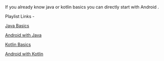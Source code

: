 If you already know java or kotlin basics you can directly start with Android .

Playlist Links - 

[Java Basics](https://www.youtube.com/watch?v=WOUpjal8ee4&list=PLsyeobzWxl7oZ-fxDYkOToURHhMuWD1BK) 

[Android with Java](https://www.youtube.com/playlist?list=PLu0W_9lII9aiL0kysYlfSOUgY5rNlOhUd)

[Kotlin Basics](https://www.youtube.com/playlist?list=PLlxmoA0rQ-LwgK1JsnMsakYNACYGa1cjR)

[Android with Kotlin](https://youtube.com/playlist?list=PLlxmoA0rQ-Lw5k_QCqVl3rsoJOnb_00UV)

